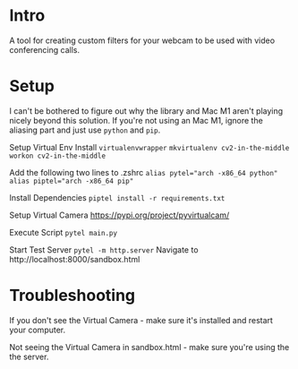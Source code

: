# Intro

A tool for creating custom filters for your webcam to be used with video conferencing calls. 

# Setup

I can't be bothered to figure out why the library and Mac M1 aren't playing nicely beyond this solution. 
If you're not using an Mac M1, ignore the aliasing part and just use `python` and `pip`. 

Setup Virtual Env 
Install `virtualenvwrapper`
`mkvirtualenv cv2-in-the-middle`
`workon cv2-in-the-middle`

Add the following two lines to .zshrc
`alias pytel="arch -x86_64 python"`
`alias piptel="arch -x86_64 pip"`

Install Dependencies
`piptel install -r requirements.txt`

Setup Virtual Camera
https://pypi.org/project/pyvirtualcam/

Execute Script
`pytel main.py`

Start Test Server
`pytel -m http.server` 
Navigate to http://localhost:8000/sandbox.html

# Troubleshooting

If you don't see the Virtual Camera - make sure it's installed and restart your computer.

Not seeing the Virtual Camera in sandbox.html - make sure you're using the the server.

